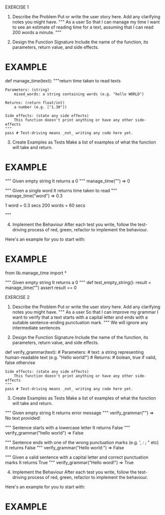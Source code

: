 EXERCISE 1

1. Describe the Problem
Put or write the user story here. Add any clarifying notes you might have.
"""
As a user
So that I can manage my time
I want to see an estimate of reading time for a text, assuming that I can read 200 words a minute.
"""

2. Design the Function Signature
Include the name of the function, its parameters, return value, and side effects.

# EXAMPLE

def manage_time(text):
    """return time taken to read texts

    Parameters: (string)
        mixed_words: a string containing words (e.g. "hello WORLD")

    Returns: (return float/int)
        a number (e.g. ["1.30"])

    Side effects: (state any side effects)
        This function doesn't print anything or have any other side-effects
    """
    pass # Test-driving means _not_ writing any code here yet.
3. Create Examples as Tests
Make a list of examples of what the function will take and return.

# EXAMPLE
"""
Given empty string
It returns a 0
"""
manage_time("") => 0

"""
Given a single word
It returns time taken to read
"""
manage_time("word") => 0.3

1 word = 0.3 secs
200 words = 60 secs

"""

4. Implement the Behaviour
After each test you write, follow the test-driving process of red, green, refactor to implement the behaviour.

Here's an example for you to start with:

# EXAMPLE

from lib.manage_time import *

"""
Given empty string
It returns a 0
"""
def test_empty_string():
    result = manage_time("")
    assert result == 0



EXERCISE 2

1. Describe the Problem
Put or write the user story here. Add any clarifying notes you might have.
"""
As a user
So that I can improve my grammar
I want to verify that a text starts with a capital letter and ends with a suitable sentence-ending punctuation mark.
"""
We will ignore any intermediate sentences

2. Design the Function Signature
Include the name of the function, its parameters, return value, and side effects.

def verify_grammar(text):
    # Parameters:
    #   text: a string representing human-readable text (e.g. "Hello world!")
    # Returns:
    #   bolean, true if valid, false othervise

    Side effects: (state any side effects)
        This function doesn't print anything or have any other side-effects
    """
    pass # Test-driving means _not_ writing any code here yet.

3. Create Examples as Tests
Make a list of examples of what the function will take and return.

"""
Given empty string
It returns error message
"""
verify_grammar("") => No text provided!

"""
Sentence starts with a lowercase letter
It returns False
"""
verify_grammar("hello world") => False

"""
Sentence ends with one of the wrong punctuation marks (e.g. ', : ; "  etc)
It returns False
"""
verify_grammar("Hello world:") => False

"""
Given a valid sentence  with a capital letter and correct punctuation marks
It returns True
"""
verify_grammar("Hello word!") => True


4. Implement the Behaviour
After each test you write, follow the test-driving process of red, green, refactor to implement the behaviour.

Here's an example for you to start with:

# EXAMPLE


